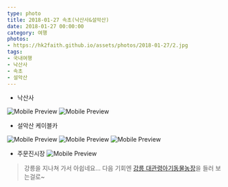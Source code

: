 ```yaml
---
type: photo
title: 2018-01-27 속초(낙산사&설악산)
date: 2018-01-27 00:00:00
category: 여행
photos:
- https://hk2faith.github.io/assets/photos/2018-01-27/2.jpg
tags:
- 국내여행
- 낙산사
- 속초
- 설악산
---
```


<!-- more -->

* 낙산사

![Mobile Preview](https://hk2faith.github.io/assets/photos/2018-01-27/1.jpg)
![Mobile Preview](https://hk2faith.github.io/assets/photos/2018-01-27/4.jpg)

* 설악산 케이블카

![Mobile Preview](https://hk2faith.github.io/assets/photos/2018-01-27/3.jpg)
![Mobile Preview](https://hk2faith.github.io/assets/photos/2018-01-27/20.jpg)
![Mobile Preview](https://hk2faith.github.io/assets/photos/2018-01-27/21.jpg)

* 주문진시장
![Mobile Preview](https://hk2faith.github.io/assets/photos/2018-01-27/10.jpg)

> 강릉을 지나쳐 가서 아쉽네요... 다음 기회엔 [강릉 대관령아기동물농장](http://xn--zb0bow27elwbc5a70pjyf5lxz2e.kr/)을 들러 보는걸로~
